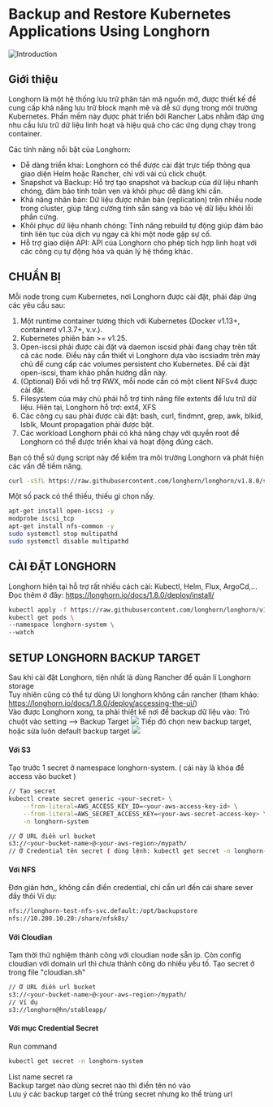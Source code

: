 
# Backup and Restore Kubernetes Applications Using Longhorn
![Introduction](https://longhorn.io/img/logos/longhorn-icon-color.png)

## Giới thiệu 
Longhorn là một hệ thống lưu trữ phân tán mã nguồn mở, được thiết kế để cung cấp khả năng lưu trữ block mạnh mẽ và dễ sử dụng trong môi trường Kubernetes. Phần mềm này được phát triển bởi Rancher Labs nhằm đáp ứng nhu cầu lưu trữ dữ liệu linh hoạt và hiệu quả cho các ứng dụng chạy trong container. <br>

Các tính năng nổi bật của Longhorn: <br>
- Dễ dàng triển khai: Longhorn có thể được cài đặt trực tiếp thông qua giao diện Helm hoặc Rancher, chỉ với vài cú click chuột. <br>
- Snapshot và Backup: Hỗ trợ tạo snapshot và backup của dữ liệu nhanh chóng, đảm bảo tính toàn vẹn và khôi phục dễ dàng khi cần. <br>
- Khả năng nhân bản: Dữ liệu được nhân bản (replication) trên nhiều node trong cluster, giúp tăng cường tính sẵn sàng và bảo vệ dữ liệu khỏi lỗi phần cứng. <br>
- Khôi phục dữ liệu nhanh chóng: Tính năng rebuild tự động giúp đảm bảo tính liên tục của dịch vụ ngay cả khi một node gặp sự cố.<br>
- Hỗ trợ giao diện API: API của Longhorn cho phép tích hợp linh hoạt với các công cụ tự động hóa và quản lý hệ thống khác.<br>

## CHUẨN BỊ
Mỗi node trong cụm Kubernetes, nơi Longhorn được cài đặt, phải đáp ứng các yêu cầu sau:
1. Một runtime container tương thích với Kubernetes (Docker v1.13+, containerd v1.3.7+, v.v.).
2. Kubernetes phiên bản >= v1.25.
3. Open-iscsi phải được cài đặt và daemon iscsid phải đang chạy trên tất cả các node. Điều này cần thiết vì Longhorn dựa vào iscsiadm trên máy chủ để cung cấp các volumes persistent cho Kubernetes. Để cài đặt open-iscsi, tham khảo phần hướng dẫn này.
4. (Optional) Đối với hỗ trợ RWX, mỗi node cần có một client NFSv4 được cài đặt.
5. Filesystem của máy chủ phải hỗ trợ tính năng file extents để lưu trữ dữ liệu. Hiện tại, Longhorn hỗ trợ: ext4, XFS
6. Các công cụ sau phải được cài đặt: bash, curl, findmnt, grep, awk, blkid, lsblk, Mount propagation phải được bật.
7. Các workload Longhorn phải có khả năng chạy với quyền root để Longhorn có thể được triển khai và hoạt động đúng cách.

Bạn có thể sử dụng script này để kiểm tra môi trường Longhorn và phát hiện các vấn đề tiềm năng.
   ```bash
   curl -sSfL https://raw.githubusercontent.com/longhorn/longhorn/v1.8.0/scripts/environment_check.sh | bash
```
Một số pack có thể thiếu, thiếu gì chọn nấy.
  ```bash
apt-get install open-iscsi -y
modprobe iscsi_tcp
apt-get install nfs-common -y
sudo systemctl stop multipathd
sudo systemctl disable multipathd
  ```
## CÀI ĐẶT LONGHORN
Longhorn hiện tại hỗ trợ rất nhiều cách cài: Kubectl, Helm, Flux, ArgoCd,... <br>
Đọc thêm ở đây: https://longhorn.io/docs/1.8.0/deploy/install/
```bash
kubectl apply -f https://raw.githubusercontent.com/longhorn/longhorn/v1.8.0/deploy/longhorn.yaml
kubectl get pods \
--namespace longhorn-system \
--watch
```

## SETUP LONGHORN BACKUP TARGET
Sau khi cài đặt Longhorn, tiện nhất là dùng Rancher để quản lí Longhorn storage <br>
Tuy nhiên cũng có thể tự dùng Ui longhorn không cần rancher (tham khảo: https://longhorn.io/docs/1.8.0/deploy/accessing-the-ui/) <br>
Vào được Longhorn xong, ta phải thiết kế nơi để backup dữ liệu vào: Trỏ chuột vào setting --> Backup Target 
![](https://longhorn.io/img/screenshots/backup-target/page.png)
Tiếp đó chọn new backup target, hoặc sửa luôn default backup target
![](https://longhorn.io/img/screenshots/backup-target/edit.png)
#### Với S3
Tạo trước 1 secret ở namespace longhorn-system. ( cái này là khóa để access vào bucket )
```bash
// Tạo secret
kubectl create secret generic <your-secret> \
    --from-literal=AWS_ACCESS_KEY_ID=<your-aws-access-key-id> \
    --from-literal=AWS_SECRET_ACCESS_KEY=<your-aws-secret-access-key> \
    -n longhorn-system
```
```bash
// Ở URL điền url bucket
s3://<your-bucket-name>@<your-aws-region>/mypath/
// Ở Credential tên secret ( dùng lệnh: kubectl get secret -n longhorn-system )
```
#### Với NFS 
Đơn giản hơn,, không cần điền credential, chỉ cần url đến cái share sever đấy thôi
Ví dụ:
```bash
nfs://longhorn-test-nfs-svc.default:/opt/backupstore
nfs://10.200.10.20:/share/nfsk8s/
```
#### Với Cloudian
Tạm thời thử nghiệm thành công với cloudian node sẵn ip. Còn config cloudian với domain url thì chưa thành công do nhiều yếu tố. Tạo secret ở trong file "cloudian.sh" <br>
```bash
// Ở URL điền url bucket
s3://<your-bucket-name>@<your-aws-region>/mypath/
// Ví dụ 
s3://longhorn@hn/stableapp/

```
#### Với mục Credential Secret
Run command 
```bash 
kubectl get secret -n longhorn-system
```
List name secret ra <br>
Backup target nào dùng secret nào thì điền tên nó vào <br>
Lưu ý các backup target có thể trùng secret nhưng ko thể trùng url 